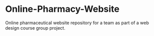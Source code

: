 # Online-Pharmacy-Website
Online pharmaceutical website repository for a team as part of a web design course group project.
